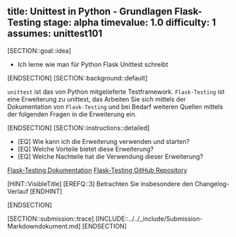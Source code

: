 title: Unittest in Python - Grundlagen Flask-Testing
stage: alpha
timevalue: 1.0
difficulty: 1
assumes: unittest101
---
[SECTION::goal::idea]

- Ich lerne wie man für Python Flask Unittest schreibt

[ENDSECTION]
[SECTION::background::default]

`unittest` ist das von Python mitgelieferte Testframework. `Flask-Testing` ist eine Erweiterung zu unittest, das
Arbeiten Sie sich mittels der Dokumentation von `Flask-Testing` und bei Bedarf weiteren Quellen mittels
der folgenden Fragen in die Erweiterung ein.

[ENDSECTION]
[SECTION::instructions::detailed]

- [EQ] Wie kann ich die Erweiterung verwenden und starten?
- [EQ] Welche Vorteile bietet diese Erweiterung?
- [EQ] Welche Nachteile hat die Verwendung dieser Erweiterung?

[Flask-Testing Dokumentation](https://flask-testing.readthedocs.io/en/latest/)
[Flask-Testing GitHub Repository](https://github.com/jarus/flask-testing/tree/master)

[HINT::VisibleTitle]
[EREFQ::3] Betrachten Sie insbesondere den Changelog-Verlauf
[ENDHINT]

[ENDSECTION]

[SECTION::submission::trace]
[INCLUDE::../../_include/Submission-Markdowndokument.md]
[ENDSECTION]
